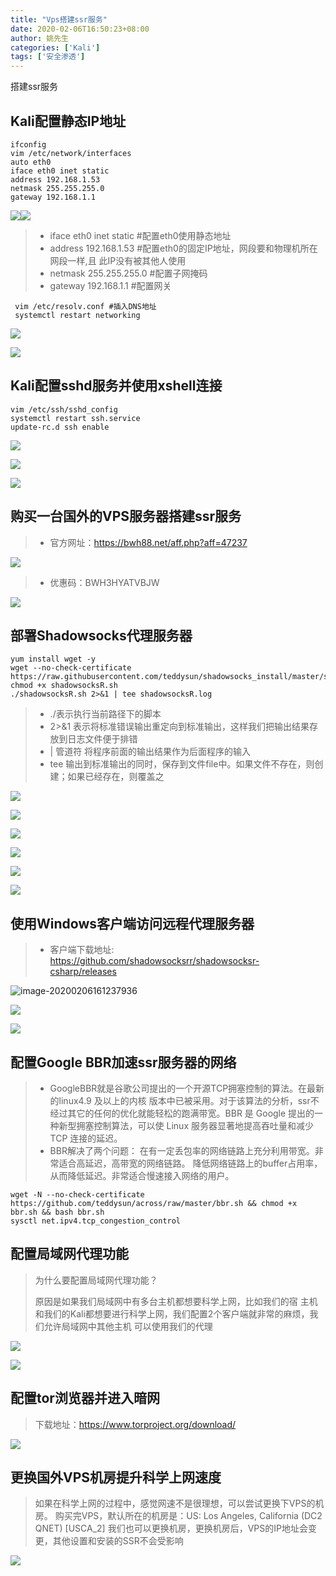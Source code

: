 ```yaml
---
title: "Vps搭建ssr服务"
date: 2020-02-06T16:50:23+08:00
author: 姚先生
categories: ['Kali']
tags: ['安全渗透']
---
```


搭建ssr服务

<!--more-->

## Kali配置静态IP地址

~~~
ifconfig
vim /etc/network/interfaces
auto eth0 
iface eth0 inet static 
address 192.168.1.53 
netmask 255.255.255.0 
gateway 192.168.1.1
~~~

![](http://junmoxiao.org.cn/20200206151602.png)![](http://junmoxiao.org.cn/20200206151650.png)

>* iface eth0 inet static #配置eth0使用静态地址 
>* address 192.168.1.53 #配置eth0的固定IP地址，网段要和物理机所在网段一样,且 此IP没有被其他人使用
>* netmask 255.255.255.0 #配置子网掩码
>* gateway 192.168.1.1 #配置网关

~~~
 vim /etc/resolv.conf #插入DNS地址
 systemctl restart networking
~~~

![](http://junmoxiao.org.cn/20200206151947.png)

![](http://junmoxiao.org.cn/20200206152311.png)

## Kali配置sshd服务并使用xshell连接 

~~~
vim /etc/ssh/sshd_config  
systemctl restart ssh.service
update-rc.d ssh enable
~~~

![](http://junmoxiao.org.cn/20200206152625.png)

![](http://junmoxiao.org.cn/20200206153329.png)

![](http://junmoxiao.org.cn/20200206153358.png)

## 购买一台国外的VPS服务器搭建ssr服务

>* 官方网址：https://bwh88.net/aff.php?aff=47237

![](http://junmoxiao.org.cn/20200206153916.png)

>* 优惠码：BWH3HYATVBJW 

![](http://junmoxiao.org.cn/20200206154729.png)

## 部署Shadowsocks代理服务器 

~~~
yum install wget -y
wget --no-check-certificate https://raw.githubusercontent.com/teddysun/shadowsocks_install/master/shadowsocksR.sh
chmod +x shadowsocksR.sh
./shadowsocksR.sh 2>&1 | tee shadowsocksR.log
~~~

>* ./表示执行当前路径下的脚本 
>* 2>&1 表示将标准错误输出重定向到标准输出，这样我们把输出结果存放到日志文件便于排错 
>* | 管道符 将程序前面的输出结果作为后面程序的输入
>* tee 输出到标准输出的同时，保存到文件file中。如果文件不存在，则创建；如果已经存在，则覆盖之

![](http://junmoxiao.org.cn/20200206160356.png)

![](http://junmoxiao.org.cn/20200206160429.png)

![](http://junmoxiao.org.cn/20200206160454.png)

![](http://junmoxiao.org.cn/20200206160533.png)

![](http://junmoxiao.org.cn/20200206160625.png)

![](http://junmoxiao.org.cn/20200206160830.png)

## 使用Windows客户端访问远程代理服务器

>* 客户端下载地址: https://github.com/shadowsocksrr/shadowsocksr-csharp/releases

![image-20200206161237936](C:\Users\Administrator\AppData\Roaming\Typora\typora-user-images\image-20200206161237936.png)

![](http://junmoxiao.org.cn/20200206161317.png)



![](http://junmoxiao.org.cn/20200206161413.png)

## 配置Google BBR加速ssr服务器的网络 

>* GoogleBBR就是谷歌公司提出的一个开源TCP拥塞控制的算法。在最新的linux4.9 及以上的内核 版本中已被采用。对于该算法的分析，ssr不经过其它的任何的优化就能轻松的跑满带宽。BBR 是 Google 提出的一种新型拥塞控制算法，可以使 Linux 服务器显著地提高吞吐量和减少 TCP 连接的延迟。 
>* BBR解决了两个问题： 在有一定丢包率的网络链路上充分利用带宽。非常适合高延迟，高带宽的网络链路。 降低网络链路上的buffer占用率，从而降低延迟。非常适合慢速接入网络的用户。
>
>

~~~
wget -N --no-check-certificate https://github.com/teddysun/across/raw/master/bbr.sh && chmod +x bbr.sh && bash bbr.sh
sysctl net.ipv4.tcp_congestion_control
~~~

## 配置局域网代理功能 

> 为什么要配置局域网代理功能？
>
> 原因是如果我们局域网中有多台主机都想要科学上网，比如我们的宿 主机和我们的Kali都想要进行科学上网，我们配置2个客户端就非常的麻烦，我们允许局域网中其他主机 可以使用我们的代理 

![](http://junmoxiao.org.cn/20200206162437.png)



![](http://junmoxiao.org.cn/20200206163138.png)

## 配置tor浏览器并进入暗网 

>下载地址：https://www.torproject.org/download/

![](http://junmoxiao.org.cn/20200206163343.png)

## 更换国外VPS机房提升科学上网速度

>如果在科学上网的过程中，感觉网速不是很理想，可以尝试更换下VPS的机房。 购买完VPS，默认所在的机房是：US: Los Angeles, California (DC2 QNET) [USCA_2] 我们也可以更换机房，更换机房后，VPS的IP地址会变更，其他设置和安装的SSR不会受影响

![](http://junmoxiao.org.cn/20200206164106.png)